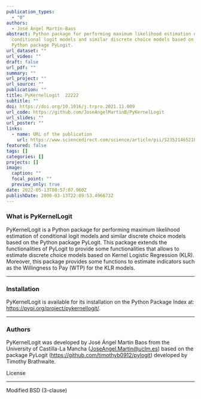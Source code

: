 ```yaml
---
publication_types:
  - "0"
authors:
  - José Ángel Martín-Baos
abstract: Python package for performing maximum likelihood estimation of
  conditional logit models and similar discrete choice models based on the
  Python package PyLogit.
url_dataset: ""
url_video: ""
draft: false
url_pdf: ""
summary: ""
url_project: ""
url_source: ""
publication: ""
title: PyKernelLogit  22222
subtitle: ""
doi: https://doi.org/10.1016/j.trpro.2021.11.009
url_code: https://github.com/JoseAngelMartinB/PyKernelLogit
url_slides: ""
url_poster: ""
links:
  - name: URL of the publication
    url: https://www.sciencedirect.com/science/article/pii/S2352146521007687
featured: false
tags: []
categories: []
projects: []
image:
  caption: ""
  focal_point: ""
  preview_only: true
date: 2022-05-13T08:57:07.960Z
publishDate: 2000-03-13T22:09:53.496673Z
---
```


### What is PyKernelLogit
PyKernelLogit is a Python package for performing maximum likelihood estimation
of conditional logit models and similar discrete choice models based on the
Python package PyLogit. This package extends the functionalities of PyLogit to
provide some functionalities that allows to estimate discrete choice models
based on Kernel Logistic Regression (KLR). Moreover, this package provides some
functions to estimate indicators such as the Willingness to Pay (WTP) for the
KLR models.


*********************
### Installation

PyKernelLogit is available for its installation on the Python Package Index at:
https://pypi.org/project/pykernellogit/.

*********************
### Authors
PyKernelLogit was developed by José Ángel Martín Baos from the University of
Castilla-La Mancha (JoseAngel.Martin@uclm.es) based on the package PyLogit
(https://github.com/timothyb0912/pylogit)
developed by Timothy Brathwaite.

License
*********************
Modified BSD (3-clause)
